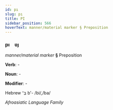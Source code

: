 ```yaml
---
id: pı
slug: pı
title: PI
sidebar_position: 566
hoverText: manner/material marker § Preposition
---
```


### pı&emsp;<span kind="abugida">ʋȷ</span>

*manner/material marker* **§** Preposition

**Verb**: -

**Noun**: -

**Modifier**: -

Hebrew בְּ־ b'- /bi/,/ba/

*Afroasiatic Language Family*